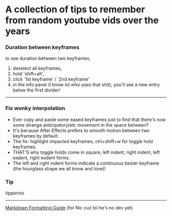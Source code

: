 # A collection of tips to remember from random youtube vids over the years

### Duration between keyframes ###
to see duration between two keyframes,
1. deselect all keyframes,
2. hold 'shift+alt',
3. click '1st keyframe' / '2nd keyframe'
4. in the info panel (I know lol who uses that shit), you'll see a new entry below the first divider!
---
### Fix wonky interpolation ###
- Ever copy and paste some eased keyframes just to find that there's now some strange anticipatory/etc movement in the space between?
- It's because After Effects prefers to smooth motion between two keyframes by default.
- The fix: highlight impacted keyframes, ctrl+shift+w for toggle hold keyframes.
- THAT'S why toggle holds come in square, left indent, right indent, left exdent, right exdent forms.
- The left and right indent forms indicate a continuous bezier keyframe (the hourglass shape we all know and love)!

### Tip ###
tipperino

---
[Markdown Formatting Guide](https://www.markdownguide.org/cheat-sheet/)
 (for Nic cuz lol he's no dev yet)
